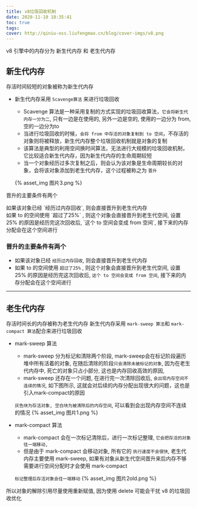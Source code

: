 ```yaml
---
title: v8垃圾回收机制
date: 2020-11-10 18:35:41
toc: true
tags:
cover: http://qiniu-oss.liufengmao.cn/blog/cover-imgs/v8.png
---
```


v8 引擎中的内存分为 新生代内存 和 老生代内存
<!-- more -->

## 新生代内存
存活时间较短的对象被称为新生代内存
+ 新生代内存采用 `Scavenge算法` 来进行垃圾回收
    - Scavenge 算法是一种采用复制的方式实现的垃圾回收算法，`它会将新生代内存一分为二`, 只有一边是在使用的, 另外一边是空的, 使用的一边分为 from, 空的一边分为to
    - 当进行垃圾回收的时候，`会将 from 中存活的对象复制到 to 空间`，不存活的对象则将被释放，新生代内存整个垃圾回收机制就是对象的复制
    - 该算法是典型的利用空间换时间算法，无法进行大规模的垃圾回收机制，它比较适合新生代内存，因为新生代内存的生命周期较短
    - 当一个对象经历过多次复制之后，则会认为该对象是生命周期较长的对象，会将该对象添加到老生代内存，这个过程被称之为 `晋升`

    {% asset_img 图片3.png %}

<article class="message is-dark">
  <div class="message-header">
    <p>晋升的主要条件有两个</p>
    <!-- <button class="delete" aria-label="delete"></button> -->
  </div>
  <div class="message-body">
    如果该对象已经 `经历过内存回收`, 则会直接晋升到老生代内存<br/>
    如果 to 的空间使用 `超过了25%` , 则这个对象会直接晋升到老生代空间, 设置 25% 的原因是经历完这次回收后, `这个 to 空间会变成 from 空间`, 接下来的内存分配会在这个空间进行
  </div>
</article>

### 晋升的主要条件有两个
+ 如果该对象已经 `经历过内存回收`, 则会直接晋升到老生代内存
+ 如果 to 的空间使用 `超过了25%` , 则这个对象会直接晋升到老生代空间, 设置 25% 的原因是经历完这次回收后, `这个 to 空间会变成 from 空间`, 接下来的内存分配会在这个空间进行

----

## 老生代内存
存活时间长的内存被称为老生代内存
新生代内存采用 `mark-sweep 算法`和 `mark-compact 算法`配合来进行垃圾回收
 
+ mark-sweep 算法
    - mark-sweep 分为标记和清除两个阶段, mark-sweep会在标记阶段遍历堆中所有活着的对象, 在随后清除的阶段`只会清除未被标记的对象`, 因为在老生代内存中, 死亡的对象只占小部分, 这也是内存回收高效的原因, 
    - mark-sweep 还存在一个问题, 在进行完一次清除回收后, `会出现内存空间不连续的情况`, 如下图所示, 这就会对后续的内存分配出现很大的问题，这也是引入mark-compact的原因

    `灰色块为存活对象, 空白块为被清除后的内存空间`, 可以看到会出现内存空间不连续的情况
    {% asset_img 图片1.png %}


+ mark-compact 算法
    - mark-compact 会在一次标记清除后，进行一次标记整理, `它会把存活的对象往一端移动,`
    - 但是由于 mark-compact 会移动对象, 所有它的 `执行速度不会很快`, 老生代内存主要使用 mark-sweep, 如果有对象从新生代空间晋升来后内存不够需要进行空间分配时才会使用 mark-compact

    `标记整理后存活对象会往一端移动`
    {% asset_img 图片2old.png %}

所以对象的解除引用尽量使用重新赋值, 因为使用 delete 可能会干扰 v8 的垃圾回收优化
<!-- 
采用定时器需要动用红黑树，
创建定时器对象和迭代等操作, 而setTimeout(fn, 0)的方式较为浪费性能。实际上，
process.nextTick()方法的操作相对较为轻量 -->







